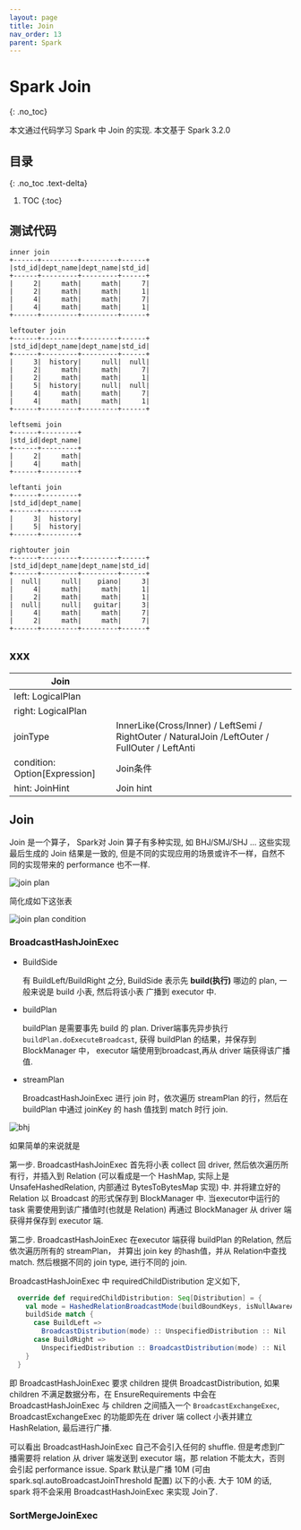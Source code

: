 ```yaml
---
layout: page
title: Join
nav_order: 13 
parent: Spark 
---
```


# Spark Join
{: .no_toc}

本文通过代码学习 Spark 中 Join 的实现. 本文基于 Spark 3.2.0

## 目录
{: .no_toc .text-delta}

1. TOC
{:toc}

## 测试代码

``` console
inner join
+------+---------+---------+------+
|std_id|dept_name|dept_name|std_id|
+------+---------+---------+------+
|     2|     math|     math|     7|
|     2|     math|     math|     1|
|     4|     math|     math|     7|
|     4|     math|     math|     1|
+------+---------+---------+------+

leftouter join
+------+---------+---------+------+
|std_id|dept_name|dept_name|std_id|
+------+---------+---------+------+
|     3|  history|     null|  null|
|     2|     math|     math|     7|
|     2|     math|     math|     1|
|     5|  history|     null|  null|
|     4|     math|     math|     7|
|     4|     math|     math|     1|
+------+---------+---------+------+

leftsemi join
+------+---------+
|std_id|dept_name|
+------+---------+
|     2|     math|
|     4|     math|
+------+---------+

leftanti join
+------+---------+
|std_id|dept_name|
+------+---------+
|     3|  history|
|     5|  history|
+------+---------+

rightouter join
+------+---------+---------+------+
|std_id|dept_name|dept_name|std_id|
+------+---------+---------+------+
|  null|     null|    piano|     3|
|     4|     math|     math|     1|
|     2|     math|     math|     1|
|  null|     null|   guitar|     3|
|     4|     math|     math|     7|
|     2|     math|     math|     7|
+------+---------+---------+------+
```

## xxx

| Join | |
| ---- | --- |
| left: LogicalPlan | |
| right: LogicalPlan | |
| joinType | InnerLike(Cross/Inner) / LeftSemi / RightOuter / NaturalJoin /LeftOuter / FullOuter / LeftAnti |
| condition: Option[Expression] | Join条件|
| hint: JoinHint | Join hint |

## Join

Join 是一个算子， Spark对 Join 算子有多种实现, 如 BHJ/SMJ/SHJ ... 这些实现最后生成的 Join 结果是一致的, 但是不同的实现应用的场景或许不一样，自然不同的实现带来的 performance 也不一样.

![join plan](/docs/spark/join/join-plan-join.svg)

简化成如下这张表

![join plan condition](/docs/spark/join/join-plan-condition.svg)

### BroadcastHashJoinExec

- BuildSide

  有 BuildLeft/BuildRight 之分, BuildSide 表示先 **build(执行)** 哪边的 plan, 一般来说是 build 小表, 然后将该小表 广播到 executor 中.

- buildPlan
  
  buildPlan 是需要事先 build 的 plan. Driver端事先异步执行 `buildPlan.doExecuteBroadcast`, 获得 buildPlan 的结果，并保存到 BlockManager 中， executor 端使用到broadcast,再从 driver 端获得该广播值.

- streamPlan

  BroadcastHashJoinExec 进行 join 时，依次遍历 streamPlan 的行，然后在 buildPlan 中通过 joinKey 的 hash 值找到 match 时行 join.

![bhj](/docs/spark/join/join-bhj-execute.svg)

如果简单的来说就是

第一步. BroadcastHashJoinExec 首先将小表 collect 回 driver, 然后依次遍历所有行，并插入到 Relation (可以看成是一个 HashMap, 实际上是 UnsafeHashedRelation, 内部通过 BytesToBytesMap 实现) 中. 并将建立好的 Relation 以 Broadcast 的形式保存到 BlockManager 中. 当executor中运行的 task 需要使用到该广播值时(也就是 Relation) 再通过 BlockManager 从 driver 端获得并保存到 executor 端.

第二步. BroadcastHashJoinExec 在executor 端获得 buildPlan 的Relation, 然后依次遍历所有的 streamPlan， 并算出 join key 的hash值，并从 Relation中查找 match. 然后根据不同的 join type, 进行不同的 join.

BroadcastHashJoinExec 中 requiredChildDistribution 定义如下,

``` scala
  override def requiredChildDistribution: Seq[Distribution] = {
    val mode = HashedRelationBroadcastMode(buildBoundKeys, isNullAwareAntiJoin)
    buildSide match {
      case BuildLeft =>
        BroadcastDistribution(mode) :: UnspecifiedDistribution :: Nil
      case BuildRight =>
        UnspecifiedDistribution :: BroadcastDistribution(mode) :: Nil
    }
  }
```

即 BroadcastHashJoinExec 要求 children 提供 BroadcastDistribution, 如果 children 不满足数据分布，在 EnsureRequirements 中会在 BroadcastHashJoinExec 与 children 之间插入一个 `BroadcastExchangeExec`, BroadcastExchangeExec 的功能即先在 driver 端 collect 小表并建立 HashRelation, 最后进行广播.

可以看出 BroadcastHashJoinExec 自己不会引入任何的 shuffle. 但是考虑到广播需要将 relation 从 driver 端发送到 executor 端，那 relation 不能太大，否则会引起 performance issue. Spark 默认是广播 10M (可由 spark.sql.autoBroadcastJoinThreshold 配置) 以下的小表. 大于 10M 的话, spark 将不会采用 BroadcastHashJoinExec 来实现 Join了.

### SortMergeJoinExec

